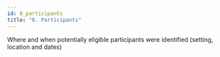 ```yaml
---
id: 8_participants
title: "8. Participants"
---
```

Where and when potentially eligible participants were identified (setting, location and dates)